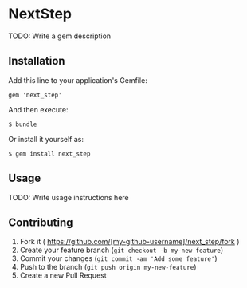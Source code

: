 # NextStep

TODO: Write a gem description

## Installation

Add this line to your application's Gemfile:

    gem 'next_step'

And then execute:

    $ bundle

Or install it yourself as:

    $ gem install next_step

## Usage

TODO: Write usage instructions here

## Contributing

1. Fork it ( https://github.com/[my-github-username]/next_step/fork )
2. Create your feature branch (`git checkout -b my-new-feature`)
3. Commit your changes (`git commit -am 'Add some feature'`)
4. Push to the branch (`git push origin my-new-feature`)
5. Create a new Pull Request
